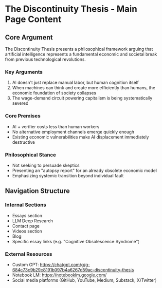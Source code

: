 # The Discontinuity Thesis - Main Page Content

## Core Argument

The Discontinuity Thesis presents a philosophical framework arguing that artificial intelligence represents a fundamental economic and societal break from previous technological revolutions. 

### Key Arguments
1. AI doesn't just replace manual labor, but human cognition itself
2. When machines can think and create more efficiently than humans, the economic foundation of society collapses
3. The wage-demand circuit powering capitalism is being systematically severed

### Core Premises
- AI + verifier costs less than human workers
- No alternative employment channels emerge quickly enough
- Existing economic vulnerabilities make AI displacement immediately destructive

### Philosophical Stance
- Not seeking to persuade skeptics
- Presenting an "autopsy report" for an already obsolete economic model
- Emphasizing systemic transition beyond individual fault

## Navigation Structure

### Internal Sections
- Essays section
- LLM Deep Research
- Contact page
- Videos section
- Blog
- Specific essay links (e.g. "Cognitive Obsolescence Syndrome")

### External Resources
- Custom GPT: https://chatgpt.com/g/g-684c73c9b29c8191b097b4a6267d59ac-discontinuity-thesis
- Notebook LM: https://notebooklm.google.com/
- Social media platforms (GitHub, YouTube, Medium, Substack, X/Twitter)